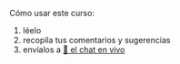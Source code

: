 <div class="lojbo simple_blockquotes"></div>

<div class="lojbo simple_blockquotes"></div>

Cómo usar este curso:

1. léelo
2. recopila tus comentarios y sugerencias
3. envíalos a [💬 el chat en vivo](https://lojban.pw/articles/live_chat/)